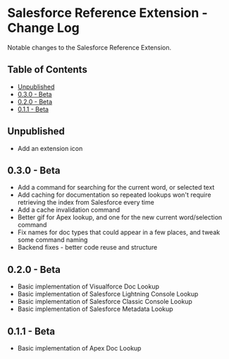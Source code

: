 # Salesforce Reference Extension - Change Log

Notable changes to the Salesforce Reference Extension.

<!-- omit in toc -->
## Table of Contents
- [Unpublished](#unpublished)
- [0.3.0 - Beta](#030---beta)
- [0.2.0 - Beta](#020---beta)
- [0.1.1 - Beta](#011---beta)

## Unpublished
- Add an extension icon

## 0.3.0 - Beta
- Add a command for searching for the current word, or selected text
- Add caching for documentation so repeated lookups won't require retrieving the index from Salesforce every time
- Add a cache invalidation command
- Better gif for Apex lookup, and one for the new current word/selection command
- Fix names for doc types that could appear in a few places, and tweak some command naming
- Backend fixes - better code reuse and structure

## 0.2.0 - Beta
- Basic implementation of Visualforce Doc Lookup
- Basic implementation of Salesforce Lightning Console Lookup
- Basic implementation of Salesforce Classic Console Lookup
- Basic implementation of Salesforce Metadata Lookup

## 0.1.1 - Beta

- Basic implementation of Apex Doc Lookup
